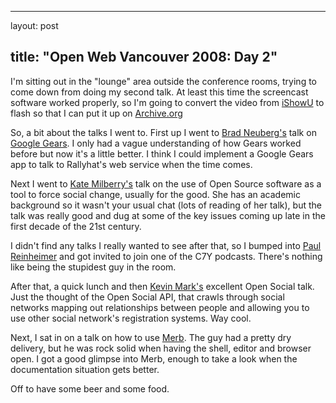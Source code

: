 <hr />

<p>layout: post</p>

<h2>title: "Open Web Vancouver 2008: Day 2"</h2>

<p>
I'm sitting out in the "lounge" area outside the conference rooms, trying to come down from doing my second talk.  At least this time the screencast software worked properly, so I'm going to convert the video from <a href="http://www.shinywhitebox.com/home/home.html">iShowU</a> to flash so that I can put it up on <a href="http://archive.org">Archive.org</a>
</p>

<p>
So, a bit about the talks I went to.  First up I went to <a href="http://codinginparadise.org/about/">Brad Neuberg's</a> talk on <a href="http://gears.google.com/">Google Gears</a>.  I only had a vague understanding of how Gears worked before but now it's a little better.  I think I could implement a Google Gears app to talk to Rallyhat's web service when the time comes.
</p>

<p>
Next I went to <a href="http://geeksandglobaljustice.com/">Kate Milberry's</a> talk on the use of Open Source software as a tool to force social change, usually for the good.  She has an academic background so it wasn't your usual chat (lots of reading of her talk), but the talk was really good and dug at some of the key issues coming up late in the first decade of the 21st century.
</p>

<p>
I didn't find any talks I really wanted to see after that, so I bumped into <a href="http://c7y.phparch.com/">Paul Reinheimer</a> and got invited to join one of the C7Y podcasts.  There's nothing like being the stupidest guy in the room.
</p>

<p>
After that, a quick lunch and then <a href="http://en.wikipedia.org/wiki/Kevin_Marks">Kevin Mark's</a> excellent Open Social talk.  Just the thought of the Open Social API, that crawls through social networks mapping out relationships between people and allowing you to use other social network's registration systems.  Way cool.
</p>

<p>
Next, I sat in on a talk on how to use <a href="http://merbivore.com/">Merb</a>.  The guy had a pretty dry delivery, but he was rock solid when having the shell, editor and browser open.  I got a good glimpse into Merb, enough to take a look when the documentation situation gets better.
</p>

<p>
Off to have some beer and some food.
</p>
